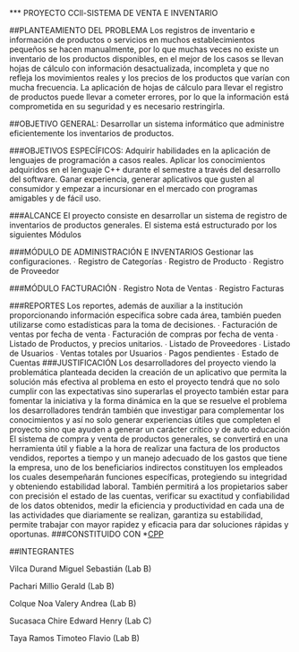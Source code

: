 *** PROYECTO CCll-SISTEMA DE VENTA E  INVENTARIO

##PLANTEAMIENTO DEL PROBLEMA 
Los registros de inventario e información de productos o servicios en muchos establecimientos pequeños se hacen manualmente, por lo que muchas veces no existe un inventario de los productos disponibles, en el mejor de los casos se llevan hojas de cálculo con información desactualizada, incompleta y que no refleja los movimientos reales y los precios de los productos que varían con mucha frecuencia.
La aplicación de hojas de cálculo para llevar el registro de productos puede llevar a cometer errores, por lo que la información está comprometida en su seguridad y es necesario restringirla.

##OBJETIVO GENERAL:
Desarrollar un sistema informático que administre eficientemente los inventarios de productos.

###OBJETIVOS ESPECÍFICOS:
Adquirir habilidades en la aplicación de lenguajes de programación a casos reales.
Aplicar los conocimientos adquiridos en el lenguaje C++ durante el semestre a través del desarrollo del software. 
Ganar experiencia, generar aplicativos que gusten al consumidor y empezar a incursionar en el mercado con programas amigables y de fácil uso.

###ALCANCE 
El proyecto consiste en desarrollar un sistema de registro de inventarios de productos generales. 
El sistema está estructurado por los siguientes Módulos 

###MÓDULO DE ADMINISTRACIÓN E INVENTARIOS
 Gestionar las configuraciones. 
∙ Registro de Categorías 
∙ Registro de Producto 
∙ Registro de Proveedor 

###MÓDULO FACTURACIÓN 
∙ Registro Nota de Ventas 
∙ Registro Facturas 

###REPORTES 
Los reportes, además de auxiliar a la institución proporcionando información específica sobre cada área, también pueden utilizarse como estadísticas para la toma de decisiones. 
∙ Facturación de ventas por fecha de venta 
∙ Facturación de compras por fecha de venta 
∙ Listado de Productos, y precios unitarios. 
∙ Listado de Proveedores 
∙ Listado de Usuarios 
∙ Ventas totales por Usuarios 
∙ Pagos pendientes 
∙ Estado de Cuentas
###JUSTIFICACIÓN 
Los desarrolladores del proyecto viendo la problemática planteada deciden la creación de un aplicativo que permita la solución más efectiva al problema en esto el proyecto tendrá que no solo cumplir con las expectativas sino superarlas el proyecto también estar para fomentar la iniciativa y la forma dinámica en la que se resuelve el problema los desarrolladores tendrán también que investigar para complementar los conocimientos y así no solo generar experiencias útiles que completen el proyecto sino que ayuden a generar un carácter crítico y de auto educación El sistema de compra y venta de productos generales, se convertirá en una herramienta útil y fiable a la hora de realizar una factura de los productos vendidos, reportes a tiempo y un manejo adecuado de los gastos que tiene la empresa, uno de los beneficiarios indirectos constituyen los empleados los cuales desempeñarán funciones específicas, protegiendo su integridad y obteniendo estabilidad laboral. También permitirá a los propietarios saber con precisión el estado de las cuentas, verificar su exactitud y confiabilidad de los datos obtenidos, medir la eficiencia y productividad en cada una de las actividades que diariamente se realizan, garantiza su estabilidad, permite trabajar con mayor rapidez y eficacia para dar soluciones rápidas y oportunas.
###CONSTITUIDO CON *[CPP](https://isocpp.org/)

##INTEGRANTES

Vilca Durand Miguel Sebastián (Lab B)

Pachari Millio Gerald  (Lab B)

Colque Noa Valery Andrea  (Lab B)

Sucasaca Chire Edward Henry  (Lab C)

Taya Ramos Timoteo Flavio  (Lab B)

